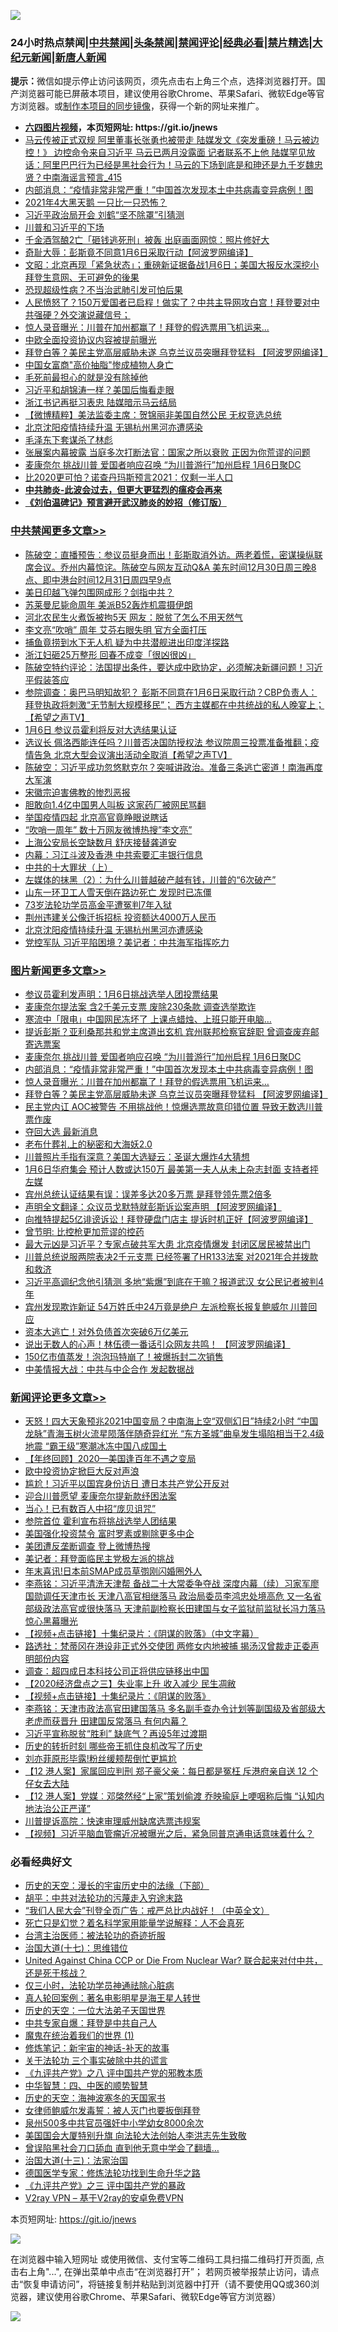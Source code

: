 ![](https://raw.githubusercontent.com/fqnews/bnews/master/64photo/fqnews-qr.jpg)

<div id="tt">
<h3>24小时热点禁闻|<a href="#%E4%B8%AD%E5%85%B1%E7%A6%81%E9%97%BB%E6%9B%B4%E5%A4%9A%E6%96%87%E7%AB%A0">中共禁闻</a>|<a href="#%E5%9B%BE%E7%89%87%E6%96%B0%E9%97%BB%E6%9B%B4%E5%A4%9A%E6%96%87%E7%AB%A0">头条禁闻</a>|<a href="#%E6%96%B0%E9%97%BB%E8%AF%84%E8%AE%BA%E6%9B%B4%E5%A4%9A%E6%96%87%E7%AB%A0">禁闻评论|<a href="#%E5%BF%85%E7%9C%8B%E7%BB%8F%E5%85%B8%E5%A5%BD%E6%96%87">经典必看|<a href="/video.md#%E7%A6%81%E7%89%87%E7%B2%BE%E9%80%89">禁片精选</a>|<a href="https://github.com/fqnews/djy/blob/master/gb/nf1351518.md#1">大纪元新闻</a>|<a href="https://github.com/fqnews/ntdtv/blob/master/gb/prog204.md#1">新唐人新闻</a></h3>
<div><b>提示：</b>微信如提示停止访问该网页，须先点击右上角三个点，选择浏览器打开。国产浏览器可能已屏蔽本项目，建议使用谷歌Chrome、苹果Safari、微软Edge等官方浏览器。或<a href="https://github.com/fqnews/bnews/blob/master/%E5%88%B6%E4%BD%9Cgit%E7%A6%81%E9%97%BB%E9%95%9C%E5%83%8F.md">制作本项目的同步镜像</a>，获得一个新的网址来推广。</div>
<ul>
<li><b><a href="http://d1.bdrive.tk/64.mp4" target="_blank">六四图片视频</a>，本页短网址: https://git.io/jnews</b></li>
<li><a href="/comments/20201230/1457613.md">马云传被正式双规 阿里董事长张勇也被带走 陆媒发文《突发重磅！马云被边控！》 边控命令来自习近平 马云已两月没露面 记者联系不上他 陆媒罕见放话：阿里巴巴行为已经是黑社会行为！马云的下场到底是和珅还是九千岁魏忠贤？中南海谣言预言_415</a></li>
<li><a href="/topimagenews/20201230/1457793.md">内部消息：“疫情非常非常严重！”中国首次发现本土中共病毒变异病例！图</a></li>
<li><a href="/cnnews/20201230/1457547.md">2021年4大黑天鹅 一只比一只恐怖？</a></li>
<li><a href="/cbnews/20201230/1457721.md">习近平政治局开会 刘鹤“坚不除罩”引猜测</a></li>
<li><a href="/bannedvideo/20201230/1457526.md">川普和习近平的下场</a></li>
<li><a href="/cnnews/20201230/1457536.md">千金酒驾酿2亡「砸钱逃死刑」被轰 出庭画面网惊：照片修好大</a></li>
<li><a href="/cnnews/20201230/1457968.md">奇耻大辱：彭斯竟不同意1月6日采取行动【阿波罗网编译】</a></li>
<li><a href="/cbnews/20201230/1457554.md">文昭：北京再现「紧急状态」；重磅新证据备战1月6日；美国大报反水深挖小拜登生意网、无可避免的後果</a></li>
<li><a href="/cnnews/20201230/1457881.md">恐现超级性病？不当治武肺引发可怕后果</a></li>
<li><a href="/cbnews/20201230/1457741.md">人民愤怒了？150万爱国者已启程！做实了？中共主导网攻白宫！拜登要对中共强硬？外交演说藏信号；</a></li>
<li><a href="/topimagenews/20201230/1457783.md">惊人录音曝光：川普在加州都赢了！拜登的假选票用飞机运来...</a></li>
<li><a href="/cnnews/20201230/1457899.md">中欧全面投资协议内容被提前曝光</a></li>
<li><a href="/topimagenews/20201230/1457573.md">拜登白等？美民主党高层威胁未遂 乌克兰议员突曝拜登猛料 【阿波罗网编译】</a></li>
<li><a href="/cnnews/20201230/1457900.md">中国女富商"高价抽脂"惨成植物人身亡</a></li>
<li><a href="/lifebaike/20201230/1457880.md">毛死前最担心的就是没有除掉他</a></li>
<li><a href="/cbnews/20201230/1457681.md">习近平和胡锦涛一样？美国后悔看走眼</a></li>
<li><a href="/comments/20201230/1457990.md">浙江书记再挺习表忠 陆媒暗示马云结局</a></li>
<li><a href="/comments/20201230/1457683.md">【微博精粹】美法监委主席：贺锦丽非美国自然公民 无权竞选总统</a></li>
<li><a href="/cbnews/20201230/1457794.md">北京沈阳疫情持续升温 无锡杭州黑河亦遭感染</a></li>
<li><a href="/bblog/20201230/1457799.md">毛泽东下套谋杀了林彪</a></li>
<li><a href="/headline/20201230/1457985.md">张展案内幕披露 当庭多次打断法官：国家之所以衰败 正因为你荒谬的问题</a></li>
<li><a href="/topimagenews/20201230/1457911.md">麦康奈尔 挑战川普 爱国者响应召唤 “为川普游行”加州启程 1月6日聚DC</a></li>
<li><a href="/cnnews/20201230/1457712.md">比2020更可怕？诺查丹玛斯预言2021：仅剩一半人口</a></li>
<li><b><a href="/comments/20200211/1275071.md" target="_blank">中共肺炎-此波会过去，但更大更猛烈的瘟疫会再来</a></b></li>
<li><b><a href="/comments/20200207/1272816.md" target="_blank">《刘伯温碑记》预言避开武汉肺炎的妙招（修订版）</a></b></li>
</ul>
</div>

<div class="catlist">
<h3><a href="/cbnews/" target="_blank">中共禁闻</a><span><a href="/cbnews/" target="_blank" rel="nofollow">更多文章>></a></span></h3>
<ul>
<li><a href="/cbnews/20201231/1458184.md" target="_blank">陈破空：直播预告：参议员挺身而出！彭斯取消外访。两老着慌，密谋操纵联席会议。乔州内幕惊诧。陈破空与网友互动Q&amp;A 美东时间12月30日周三晚8点、即中港台时间12月31日周四早9点</a></li>
<li><a href="/cbnews/20201231/1458180.md" target="_blank">美日印越飞弹包围网成形？剑指中共？</a></li>
<li><a href="/cbnews/20201231/1458158.md" target="_blank">苏莱曼尼毙命周年 美派B52轰炸机震摄伊朗</a></li>
<li><a href="/cbnews/20201231/1458157.md" target="_blank">河北农民生火煮饭被拘5天 网友：脱贫了怎么不用天然气</a></li>
<li><a href="/cbnews/20201231/1458156.md" target="_blank">李文亮“吹哨” 周年 艾芬右眼失明 官方全面打压</a></li>
<li><a href="/cbnews/20201231/1458143.md" target="_blank">捕鱼竟捞到水下无人机 疑为中共潜舰进出印度洋探路</a></li>
<li><a href="/cbnews/20201231/1458142.md" target="_blank">浙江妇砸25万整形 回春不成变「很凶很凶」</a></li>
<li><a href="/cbnews/20201231/1458125.md" target="_blank">陈破空特约评论：法国提出条件，要达成中欧协定，必须解决新疆问题！习近平假装答应</a></li>
<li><a href="/cbnews/20201231/1458106.md" target="_blank">参院调查：奥巴马明知故犯？ 彭斯不同意在1月6日采取行动？CBP负责人：拜登执政将刺激“无节制大规模移民”； 西方主媒都在中共统战的私人晚宴上；【希望之声TV】</a></li>
<li><a href="/cbnews/20201231/1458099.md" target="_blank">1月6日 参议员霍利将反对大选结果认证</a></li>
<li><a href="/cbnews/20201230/1458049.md" target="_blank">选议长 佩洛西能连任吗？川普否决国防授权法 参议院周三投票准备推翻；疫情告急 北京大型会议演出活动全取消【希望之声TV】</a></li>
<li><a href="/cbnews/20201230/1457964.md" target="_blank">陈破空：习近平成功忽悠默克尔？突喊讲政治。准备三条逃亡密道！南海再度大军演</a></li>
<li><a href="/cbnews/20201230/1457934.md" target="_blank">宋徽宗迫害佛教的惨烈恶报</a></li>
<li><a href="/cbnews/20201230/1457930.md" target="_blank">胆敢向1.4亿中国男人叫板 这家药厂被网民骂翻</a></li>
<li><a href="/cbnews/20201230/1457892.md" target="_blank">举国疫情四起 北京高官竟睁眼说瞎话</a></li>
<li><a href="/cbnews/20201230/1457891.md" target="_blank">&#8220;吹哨一周年&#8221; 数十万网友微博热搜&#8221;李文亮&#8221;</a></li>
<li><a href="/cbnews/20201230/1457874.md" target="_blank">上海公安局长空缺数月 舒庆接替龚道安</a></li>
<li><a href="/cbnews/20201230/1457873.md" target="_blank">内幕：习江斗波及香港 中共索要汇丰银行信息</a></li>
<li><a href="/cbnews/20201230/1457828.md" target="_blank">中共的十大罪状（上）</a></li>
<li><a href="/comments/20201230/1457805.md" target="_blank">左媒体的抹黑（2）：为什么川普越破产越有钱，川普的“6次破产”</a></li>
<li><a href="/cbnews/20201230/1457817.md" target="_blank">山东一环卫工人雪天倒在路边死亡 发现时已冻僵</a></li>
<li><a href="/cbnews/20201230/1457816.md" target="_blank">73岁法轮功学员高金平遭冤判7年入狱</a></li>
<li><a href="/cbnews/20201230/1457795.md" target="_blank">荆州违建关公像迁拆招标 投资额达4000万人民币</a></li>
<li><a href="/cbnews/20201230/1457794.md" target="_blank">北京沈阳疫情持续升温 无锡杭州黑河亦遭感染</a></li>
<li><a href="/cbnews/20201230/1457785.md" target="_blank">党控军队 习近平陷困境？美记者：中共海军指挥吃力</a></li>

</ul>
</div>
<div class="catlist">
<h3><a href="/topimagenews/" target="_blank">图片新闻</a><span><a href="/topimagenews/" target="_blank" rel="nofollow">更多文章>></a></span></h3>
<ul>
<li><a href="/topimagenews/20201231/1458150.md" target="_blank">参议员霍利发声明：1月6日挑战选举人团投票结果</a></li>
<li><a href="/topimagenews/20201231/1458141.md" target="_blank">麦康奈尔提法案 含2千美元支票 废除230条款 调查选举欺诈</a></li>
<li><a href="/topimagenews/20201231/1458135.md" target="_blank">寒流中「限电」中国网民冻坏了 上课点蜡烛、上班只能开电脑…</a></li>
<li><a href="/topimagenews/20201231/1458104.md" target="_blank">提诉彭斯？亚利桑那共和党主席道出玄机 宾州联邦检察官辞职 曾调查废弃邮寄选票案</a></li>
<li><a href="/topimagenews/20201230/1457911.md" target="_blank">麦康奈尔 挑战川普 爱国者响应召唤 “为川普游行”加州启程 1月6日聚DC</a></li>
<li><a href="/topimagenews/20201230/1457793.md" target="_blank">内部消息：“疫情非常非常严重！”中国首次发现本土中共病毒变异病例！图</a></li>
<li><a href="/topimagenews/20201230/1457783.md" target="_blank">惊人录音曝光：川普在加州都赢了！拜登的假选票用飞机运来&#8230;</a></li>
<li><a href="/topimagenews/20201230/1457573.md" target="_blank">拜登白等？美民主党高层威胁未遂 乌克兰议员突曝拜登猛料 【阿波罗网编译】</a></li>
<li><a href="/topimagenews/20201230/1457561.md" target="_blank">民主党内讧 AOC被警告 不用挑战他！惊爆选票故意印错位置 导致无数选川普票作废</a></li>
<li><a href="/topimagenews/20201229/1457362.md" target="_blank">夺回大选 最新消息</a></li>
<li><a href="/comments/20201229/1457210.md" target="_blank">老布什葬礼上的秘密和大海妖2.0</a></li>
<li><a href="/topimagenews/20201229/1457220.md" target="_blank">川普照片手指有深意？美国大选疑云：圣诞大爆炸4大猜想</a></li>
<li><a href="/topimagenews/20201229/1457207.md" target="_blank">1月6日华府集会 预计人数或达150万 最美第一夫人从未上杂志封面 支持者抨左媒</a></li>
<li><a href="/topimagenews/20201229/1457137.md" target="_blank">宾州总统认证结果有误：误差多达20多万票 是拜登领先票2倍多</a></li>
<li><a href="/topimagenews/20201229/1457132.md" target="_blank">声明全文翻译：众议员戈默特就彭斯诉讼案声明 【阿波罗网编译】</a></li>
<li><a href="/topimagenews/20201229/1457112.md" target="_blank">向推特提起5亿诽谤诉讼！拜登硬盘门店主 提诉时机正好【阿波罗网编译】</a></li>
<li><a href="/comments/20201229/1457025.md" target="_blank">曾节明: 比控枪更加荒谬的控药</a></li>
<li><a href="/topimagenews/20201229/1456871.md" target="_blank">最大元凶是习近平？专家点破共军大患 北京疫情爆发 封闭区居民被禁出门</a></li>
<li><a href="/topimagenews/20201229/1456776.md" target="_blank">川普总统说服两院表决2千元支票 已经签署了HR133法案 对2021年合并拨款和救济</a></li>
<li><a href="/topimagenews/20201229/1456722.md" target="_blank">习近平高调纪念他引猜测 多地“紫爆”到底在干嘛？报道武汉 女公民记者被判4年</a></li>
<li><a href="/topimagenews/20201228/1456590.md" target="_blank">宾州发现欺诈新证 54万姓氏中24万竟是绝户 左派检察长报复鲍威尔 川普回应</a></li>
<li><a href="/topimagenews/20201228/1456433.md" target="_blank">资本大逃亡！对外负债首次突破6万亿美元</a></li>
<li><a href="/topimagenews/20201228/1456392.md" target="_blank">说出无数人的心声！林伍德一番话引众网友共鸣！ 【阿波罗网编译】</a></li>
<li><a href="/topimagenews/20201228/1456382.md" target="_blank">150亿市值蒸发！泡泡玛特崩了！被爆拆封二次销售</a></li>
<li><a href="/topimagenews/20201228/1456381.md" target="_blank">中美情报大战：中共与中企合作 发起数据战</a></li>

</ul>
</div>
<div class="catlist">
<h3><a href="/comments/" target="_blank">新闻评论</a><span><a href="/comments/" target="_blank" rel="nofollow">更多文章>></a></span></h3>
<ul>
<li><a href="/comments/20201231/1458194.md" target="_blank">天怒！四大天象预兆2021中国变局？中南海上空“双侧幻日”持续2小时 “中国龙脉”青海玉树火流星陨落伴随奇异红光 “东方圣城”曲阜发生塌陷相当于2.4级地震 “霸王级”寒潮冰冻中国八成国土</a></li>
<li><a href="/comments/20201231/1458193.md" target="_blank">【年终回顾】2020—美国逢百年不遇之变局</a></li>
<li><a href="/comments/20201231/1458192.md" target="_blank">欧中投资协定掀巨大反对声浪</a></li>
<li><a href="/comments/20201231/1458190.md" target="_blank">尴尬！习近平以国宾身份访日 遭日本共产党公开反对</a></li>
<li><a href="/comments/20201231/1458182.md" target="_blank">迎合川普愿望 麦康奈尔提新款纾困法案</a></li>
<li><a href="/comments/20201231/1458181.md" target="_blank">当心！已有数百人中招“庞贝诅咒”</a></li>
<li><a href="/comments/20201231/1458177.md" target="_blank">参院首位 霍利宣布将挑战选举人团结果</a></li>
<li><a href="/comments/20201231/1458176.md" target="_blank">美国强化投资禁令 富时罗素或剔除更多中企</a></li>
<li><a href="/comments/20201231/1458167.md" target="_blank">美团遭反垄断调查 登上微博热搜</a></li>
<li><a href="/comments/20201231/1458166.md" target="_blank">美记者：拜登面临民主党极左派的挑战</a></li>
<li><a href="/comments/20201231/1458165.md" target="_blank">年末喜讯!日本前SMAP成员草彅刚闪婚圈外人</a></li>
<li><a href="/comments/20201231/1458154.md" target="_blank">李燕铭：习近平清洗天津帮 备战二十大常委争夺战 深度内幕（续）习家军廖国勋调任天津市长 天津八高官相继落马 政治局委员李鸿忠处境高危 又一名省部级政法高官或很快落马 天津前副检察长田建国与女子监狱前监狱长冯力落马 惊心黑幕曝光</a></li>
<li><a href="/comments/20201231/1458149.md" target="_blank">【视频+点击链接】十集纪录片：《阴谋的败落》（中文字幕）</a></li>
<li><a href="/comments/20201231/1458148.md" target="_blank">路透社：梵蒂冈在港设非正式外交使团 两修女内地被捕 揭汤汉曾裁走正委声明部份内容</a></li>
<li><a href="/comments/20201231/1458138.md" target="_blank">调查：超四成日本科技公司正将供应链移出中国</a></li>
<li><a href="/comments/20201231/1458133.md" target="_blank">【2020经济盘点之三】失业率上升 收入减少 民生凋敝</a></li>
<li><a href="/comments/20201231/1458132.md" target="_blank">【视频+点击链接】十集纪录片：《阴谋的败落》</a></li>
<li><a href="/comments/20201231/1458124.md" target="_blank">李燕铭：天津市政法高官田建国落马 多名副手查办令计划等副国级及省部级大老虎而获晋升 田建国反常落马 有何内幕？</a></li>
<li><a href="/comments/20201231/1458122.md" target="_blank">习近平宣称脱贫“胜利” 缺底气？再设5年过渡期</a></li>
<li><a href="/comments/20201231/1458121.md" target="_blank">历史的转折时刻 哪些帝王抓住良机改写了历史</a></li>
<li><a href="/comments/20201231/1458111.md" target="_blank">刘亦菲原形毕露!粉丝缓颊帮倒忙更尴尬</a></li>
<li><a href="/comments/20201231/1458108.md" target="_blank">【12 港人案】家属回应判刑 郑子豪父亲：每日都是冤枉 斥港府亲自送 12 个仔女去大陆</a></li>
<li><a href="/comments/20201231/1458107.md" target="_blank">【12 港人案】党媒︰邓棨然经“上家”策划偷渡 乔映瑜庭上哽咽称后悔 “认知内地法治公正严谨”</a></li>
<li><a href="/comments/20201231/1458087.md" target="_blank">川普提诉高院：快速审理威州缺席选票违规案</a></li>
<li><a href="/comments/20201231/1458081.md" target="_blank">【视频】习近平脑血管瘤近况被曝光之后，紧急同普京通电话意味着什么？</a></li>

</ul>
</div>

<div class="catlist">
<h3>必看经典好文</h3>
<ul>
<li><a href="/tculture/20121025/73066.md" target="_blank">历史的天空：漫长的宇宙历史中的法缘（下部）</a></li>
<li><a href="/cbnews/20200720/1363328.md" target="_blank">胡平：中共对法轮功的污蔑走入穷途末路</a></li>
<li><a href="/comments/20201213/1446945.md" target="_blank">&#8220;我们人民大会&#8221;刊登全页广告：戒严总比内战好！（中英全文）</a></li>
<li><a href="/comments/20200704/1355375.md" target="_blank">死亡只是幻觉？着名科学家用能量学说解释：人不会真死</a></li>
<li><a href="/comments/20200801/1373219.md" target="_blank">台湾主治医师：被法轮功的奇迹折服</a></li>
<li><a href="/comments/20201110/1428674.md" target="_blank">治国大道(十七)：思维错位</a></li>
<li><a href="/comments/20200820/1451960.md" target="_blank">United Against China CCP or Die From Nuclear War? 联合起来对付中共，还是死于核战？</a></li>
<li><a href="/health/20170626/780270.md" target="_blank">仅三小时，法轮功学员神通祛除心脏病</a></li>
<li><a href="/comments/20200523/1332915.md" target="_blank">真人轮回案例：著名电影明星是海王星人转世</a></li>
<li><a href="/tculture/20121025/73067.md" target="_blank">历史的天空：一位大法弟子天国世界</a></li>
<li><a href="/cbnews/20201202/1440704.md" target="_blank">中共专家自爆：拜登是中共自己人</a></li>
<li><a href="/topimagenews/20180519/944624.md" target="_blank">魔鬼在统治着我们的世界 (1)</a></li>
<li><a href="/comments/20190418/1115565.md" target="_blank">修炼笔记：新宇宙的神话-补天的故事</a></li>
<li><a href="/cbnews/20200703/1354907.md" target="_blank">关于法轮功 三个事实破除中共的谎言</a></li>
<li><a href="/bookonline/20131116/201047.md" target="_blank">《九评共产党》之八 评中国共产党的邪教本质</a></li>
<li><a href="/comments/20200605/783247.md" target="_blank">中华智慧：四、中医的顺势智慧</a></li>
<li><a href="/tculture/xiulian/20170318/732480.md" target="_blank">历史的天空：海神波塞冬的天国家书</a></li>
<li><a href="/comments/20201123/1435422.md" target="_blank">女律师鲍威尔发毒誓：被人灭门也要扳倒拜登</a></li>
<li><a href="/comments/20200704/783272.md" target="_blank">泉州500多中共官员强奸中小学幼女8000余次</a></li>
<li><a href="/comments/20200516/1329276.md" target="_blank">美国国会大厦特别升旗 向法轮大法创始人李洪志先生致敬</a></li>
<li><a href="/topimagenews/20200928/1404412.md" target="_blank">曾误陷黑社会刀口舔血 直到他无意中学会了翻墙&#8230;</a></li>
<li><a href="/cbnews/20180319/916654.md" target="_blank">治国大道(十三)：法家治国</a></li>
<li><a href="/comments/20200607/783186.md" target="_blank">德国医学专家：修炼法轮功找到生命升华之路</a></li>
<li><a href="/bookonline/20131116/201054.md" target="_blank">《九评共产党》之三 评中国共产党的暴政</a></li>
<li><a href="/comments/20200112/1257608.md" target="_blank">V2ray VPN &#8211; 基于V2ray的安卓免费VPN</a></li>

</ul>
</div>

本页短网址: https://git.io/jnews

![](https://raw.githubusercontent.com/fqnews/bnews/master/64photo/fqnews-qr.jpg)

在浏览器中输入短网址 或使用微信、支付宝等二维码工具扫描二维码打开页面, 点击右上角"...", 在弹出菜单中点击“在浏览器打开”； 若网页被举报禁止访问，请点击“恢复申请访问”，将链接复制并粘贴到浏览器中打开（请不要使用QQ或360浏览器，建议使用谷歌Chrome、苹果Safari、微软Edge等官方浏览器）

![](https://raw.githubusercontent.com/fqnews/bnews/master/64photo/wx.jpg)